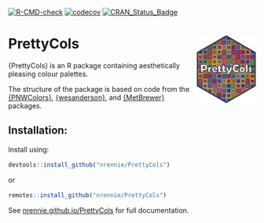 <!-- badges: start -->
  [![R-CMD-check](https://github.com/nrennie/PrettyCols/workflows/R-CMD-check/badge.svg)](https://github.com/nrennie/PrettyCols/actions)
  [![codecov](https://codecov.io/gh/nrennie/PrettyCols/branch/main/graph/badge.svg)](https://app.codecov.io/gh/nrennie/PrettyCols?branch=main)
  [![CRAN_Status_Badge](https://www.r-pkg.org/badges/version/PrettyCols)](https://cran.r-project.org/package=PrettyCols)

<!-- badges: end -->

# PrettyCols <img src="man/figures/logo.png" align="right" width="120" />

{PrettyCols} is an R package containing aesthetically pleasing colour palettes. 

The structure of the package is based on code from the [{PNWColors}](https://github.com/jakelawlor/PNWColors),  [{wesanderson}](https://github.com/karthik/wesanderson), and [{MetBrewer}](https://github.com/BlakeRMills/MetBrewer) packages. 

## Installation:

Install using:
``` r
devtools::install_github("nrennie/PrettyCols")
```
or
``` r
remotes::install_github("nrennie/PrettyCols")
```

See [nrennie.github.io/PrettyCols](https://nrennie.github.io/PrettyCols/) for full documentation.

